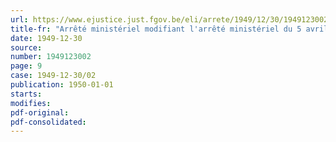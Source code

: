 ```yaml
---
url: https://www.ejustice.just.fgov.be/eli/arrete/1949/12/30/1949123002/justel
title-fr: "Arrêté ministériel modifiant l'arrêté ministériel du 5 avril 1949 modifiant l'arrêté du 13 septembre 1948 précisant les modalités d'application de l'arrêté du Régent du 17 janvier 1948 instituant une prime à la production du froment."
date: 1949-12-30
source:
number: 1949123002
page: 9
case: 1949-12-30/02
publication: 1950-01-01
starts:
modifies:
pdf-original:
pdf-consolidated:
---
```


